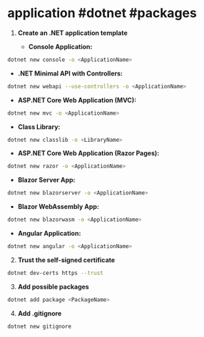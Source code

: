 # application #dotnet #packages

1. **Create an .NET application template**

   - **Console Application:**

``` bash
dotnet new console -o <ApplicationName>
```

   - **.NET Minimal API with Controllers:**

``` bash
dotnet new webapi --use-controllers -o <ApplicationName>
```

   - **ASP.NET Core Web Application (MVC):**

``` bash
dotnet new mvc -o <ApplicationName>
```

   - **Class Library:**

``` bash
dotnet new classlib -o <LibraryName>
```

   - **ASP.NET Core Web Application (Razor Pages):**

``` bash
dotnet new razor -o <ApplicationName>
```

   - **Blazor Server App:**

``` bash
dotnet new blazorserver -o <ApplicationName>
```

   - **Blazor WebAssembly App:**

``` bash
dotnet new blazorwasm -o <ApplicationName>
```

   - **Angular Application:**

``` bash
dotnet new angular -o <ApplicationName>
```

2. **Trust the self-signed certificate**

``` bash
dotnet dev-certs https --trust
```

3. **Add possible packages**

``` bash
dotnet add package <PackageName>
```

4. **Add .gitignore**

``` bash
dotnet new gitignore
```
